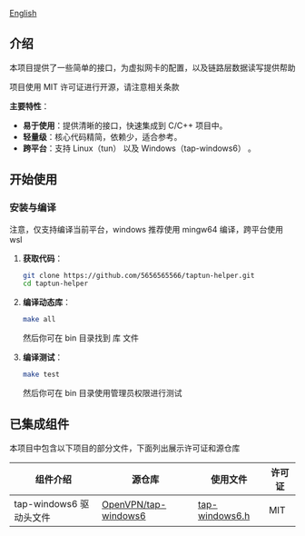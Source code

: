 [English](README_EN.md)

## 介绍
本项目提供了一些简单的接口，为虚拟网卡的配置，以及链路层数据读写提供帮助

项目使用 MIT 许可证进行开源，请注意相关条款

**主要特性**：
*   **易于使用**：提供清晰的接口，快速集成到 C/C++ 项目中。
*   **轻量级**：核心代码精简，依赖少，适合参考。
*   **跨平台**：支持 Linux（tun） 以及 Windows（tap-windows6） 。

## 开始使用

### 安装与编译
注意，仅支持编译当前平台，windows 推荐使用 mingw64 编译，跨平台使用 wsl

1.  **获取代码**：
    ```bash
    git clone https://github.com/5656565566/taptun-helper.git
    cd taptun-helper
    ```

2.  **编译动态库**：
    ```bash
    make all
    ```
    然后你可在 bin 目录找到 库 文件

3.  **编译测试**：
    ```bash
    make test
    ```
    然后你可在 bin 目录使用管理员权限进行测试


## 已集成组件

本项目中包含以下项目的部分文件，下面列出展示许可证和源仓库

| 组件介绍 | 源仓库 | 使用文件 | 许可证 |
|-|-|-|-|
tap-windows6 驱动头文件 | [OpenVPN/tap-windows6](https://github.com/OpenVPN/tap-windows6) | [tap-windows6.h](include/tap-windows6.h) | MIT |
